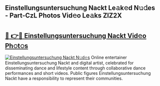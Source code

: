 ## Einstellungsuntersuchung Nackt Le𝚊k𝚎d N𝚞𝚍es - Part-CzL Photos Vid𝚎o Le𝚊ks ZlZ2X

# <h2><a href="http://fb3voi.evod.top/?m=Einstellungsuntersuchung+Nackt">🔗 👉🔴 Einstellungsuntersuchung Nackt Vid𝚎o Ph𝚘t𝚘s</a></h2>

[![Einstellungsuntersuchung Nackt N𝚞d𝚎s](https://i.imgur.com/8V9OHl7.gif)](http://fb3voi.evod.top/?m=Einstellungsuntersuchung+Nackt)
Online entertainer Einstellungsuntersuchung Nackt and digital artist, celebrated for disseminating dance and lifestyle content through collaborative dance performances and short videos. Public figures Einstellungsuntersuchung Nackt have a responsibility to represent their communities. 

